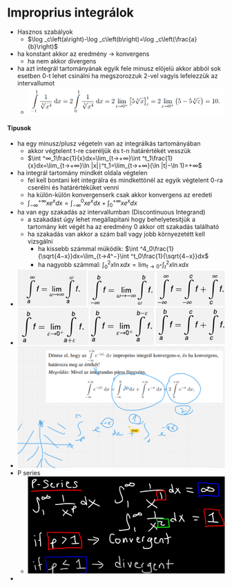 # Improprius integrálok
- Hasznos szabályok
	- $\log _c\left(a\right)-\log _c\left(b\right)=\log _c\left(\frac{a}{b}\right)$  
 - ha konstant akkor az eredmény -> konvergens
	 - ha nem akkor divergens
- ha azt integrál tartományának egyik fele minusz elöjelü akkor abból sok esetben 0-t lehet csinálni ha megszorozzuk 2-vel vagyis lefelezzük az intervallumot
	- ![](attachment/8cd42f4e7d4859d1adeacc7f7d2fd66f.png)
#### Tipusok
- ha egy minusz/plusz végeteln van az integrálkás tartományában
	- akkor végtelent t-re cseréljük és t-n határértékét vesszük
	- $\int ^∞_1\frac{1}{x}dx=\lim_{t→+∞}\int ^t_1\frac{1}{x}dx=\lim_{t→+∞}\ln |x|∣^t_1=\lim_{t→+∞}(\ln |t|−\ln 1)=+∞$ 
- ha integrál tartomány mindkét oldala végtelen
	- fel kell bontani két integrálra és mindkettönél az egyik végtelent 0-ra cserélni és határértéküket venni
	- ha külön-külön konvergenserk csak akkor konvergens az eredeti
	- $\int ^{+∞}_{−∞}xe^xdx=\int ^0_{−∞}xe^xdx+\int ^{+∞}_0xe^xdx$ 
- ha van egy szakadás az intervallumban (Discontinuous Integrand)
	- a szakadást úgy lehet megállapitani hogy behelyetesitjük a tartomány két végét ha az eredmény 0 akkor ott szakadás található
	- ha szakadás van akkor a szám ball vagy jobb környezetétt kell vizsgálni 
		- ha kissebb számmal müködik: $\int ^4_0\frac{1}{\sqrt{4−x}}dx=\lim_{t→4^−}\int ^t_0\frac{1}{\sqrt{4−x}}dx$ 
		- ha nagyobb számmal: $\int ^2_0x\ln xdx=\lim_{t→0^+}\int ^2_tx\ln xdx$ 
- ![](attachment/a27e99457eb608a5c87ae7521bd9012e.png)
- ![](attachment/b235918e81da1e0ef547cf5a0eddb424.png)
- ![](attachment/78be6db3b194a7bffc11568cdca8528c.png)  
-  P series
	- ![](attachment/69d69ad862257e842bb280ccbb15756a.png)
- 